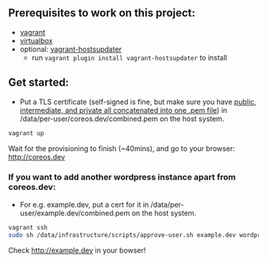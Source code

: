 ## Prerequisites to work on this project:
- [vagrant](http://www.vagrantup.com/)
- [virtualbox](https://www.virtualbox.org/)
- optional: [vagrant-hostsupdater](https://github.com/cogitatio/vagrant-hostsupdater)
  - run `vagrant plugin install vagrant-hostsupdater` to install

## Get started:
- Put a TLS certificate (self-signed is fine, but make sure you have [public, intermediate, and private all concatenated into one .pem file](https://www.digitalocean.com/community/tutorials/how-to-implement-ssl-termination-with-haproxy-on-ubuntu-14-04)) in /data/per-user/coreos.dev/combined.pem on the host system.

```bash
vagrant up
```

Wait for the provisioning to finish (~40mins), and go to your browser: http://coreos.dev

### If you want to add another wordpress instance apart from coreos.dev:
- For e.g. example.dev, put a cert for it in /data/per-user/example.dev/combined.pem on
the host system.

```bash
vagrant ssh
sudo sh /data/infrastructure/scripts/approve-user.sh example.dev wordpress
```
Check http://example.dev in your bowser!
